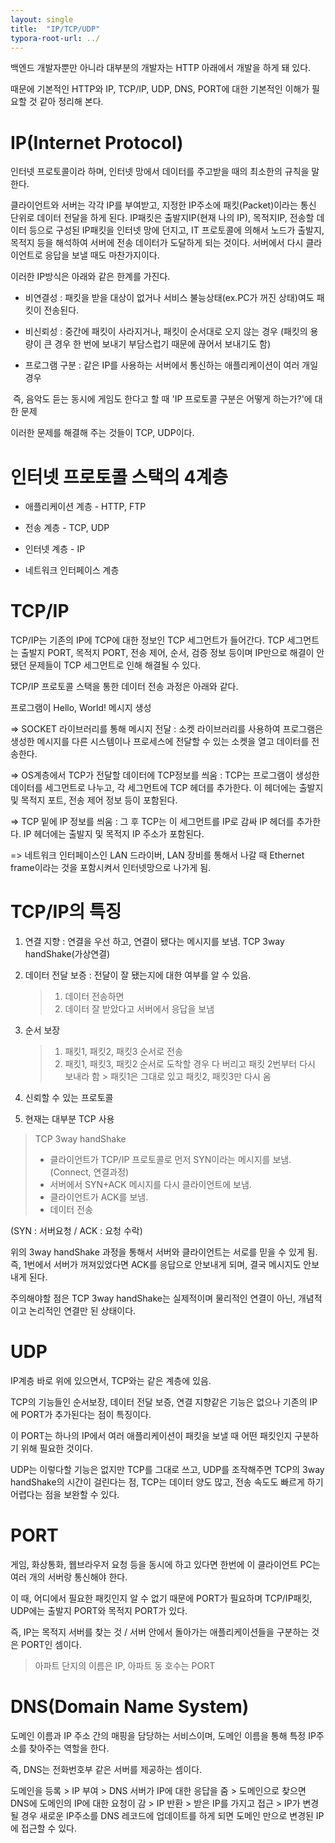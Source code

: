 ```yaml
---
layout: single
title:  "IP/TCP/UDP"
typora-root-url: ../
---
```





백엔드 개발자뿐만 아니라 대부분의 개발자는 HTTP 아래에서 개발을 하게 돼 있다.

때문에 기본적인 HTTP와 IP, TCP/IP, UDP, DNS, PORT에 대한 기본적인 이해가 필요할 것 같아 정리해 본다.



# IP(Internet Protocol)

인터넷 프로토콜이라 하며, 인터넷 망에서 데이터를 주고받을 때의 최소한의 규칙을 말한다.

클라이언트와 서버는 각각 IP를 부여받고, 지정한 IP주소에 패킷(Packet)이라는 통신 단위로 데이터 전달을 하게 된다. IP패킷은 출발지IP(현재 나의 IP), 목적지IP, 전송할 데이터 등으로 구성된 IP패킷을 인터넷 망에 던지고, IT 프로토콜에 의해서 노드가 출발지, 목적지 등을 해석하여 서버에 전송 데이터가 도달하게 되는 것이다.  서버에서 다시 클라이언트로 응답을 보낼 때도 마찬가지이다.

이러한 IP방식은 아래와 같은 한계를 가진다.

-  비연결성 : 패킷을 받을 대상이 없거나 서비스 불능상태(ex.PC가 꺼진 상태)여도 패킷이 전송된다.

-  비신뢰성 : 중간에 패킷이 사라지거나, 패킷이 순서대로 오지 않는 경우 (패킷의 용량이 큰 경우 한 번에 보내기 부담스럽기 때문에 끊어서 보내기도 함)

-  프로그램 구분 : 같은 IP를 사용하는 서버에서 통신하는 애플리케이션이 여러 개일 경우 

  ​		            즉, 음악도 듣는 동시에 게임도 한다고 할 때 'IP 프로토콜 구분은 어떻게 하는가?'에 대한 문제

  

  이러한 문제를 해결해 주는 것들이 TCP, UDP이다.

  

# 인터넷 프로토콜 스택의 4계층

- 애플리케이션 계층 - HTTP, FTP 

- 전송 계층 - TCP, UDP

- 인터넷 계층 - IP

- 네트워크 인터페이스 계층 

  

# TCP/IP

 TCP/IP는 기존의 IP에 TCP에 대한 정보인 TCP 세그먼트가 들어간다. TCP 세그먼트는 출발지 PORT, 목적지 PORT, 전송 제어, 순서, 검증 정보 등이며 IP만으로 해결이 안 됐던 문제들이 TCP 세그먼트로 인해 해결될 수 있다.

TCP/IP 프로토콜 스택을 통한 데이터 전송 과정은 아래와 같다. 

프로그램이 Hello, World! 메시지 생성 

=> SOCKET 라이브러리를 통해 메시지 전달 : 소켓 라이브러리를 사용하여 프로그램은 생성한 메시지를 다른 시스템이나 프로세스에 전달할 수 있는 소켓을 열고 데이터를 전송한다.

=> OS계층에서 TCP가 전달할 데이터에 TCP정보를 씌움 : TCP는 프로그램이 생성한 데이터를 세그먼트로 나누고, 각 세그먼트에 TCP 헤더를 추가한다. 이 헤더에는 출발지 및 목적지 포트, 전송 제어 정보 등이 포함된다. 

=> TCP 밑에 IP 정보를 씌움 : 그 후 TCP는 이 세그먼트를 IP로 감싸 IP 헤더를 추가한다. IP 헤더에는 출발지 및 목적지 IP 주소가 포함된다. 

=> 네트워크 인터페이스인 LAN 드라이버, LAN 장비를 통해서 나갈 때 Ethernet frame이라는 것을 포함시켜서 인터넷망으로 나가게 됨.  



# TCP/IP의 특징

1. 연결 지향 : 연결을 우선 하고, 연결이 됐다는 메시지를 보냄. TCP 3way handShake(가상연결)

2. 데이터 전달 보증 : 전달이 잘 됐는지에 대한 여부를 알 수 있음.

   > 1. 데이터 전송하면
   > 2. 데이터 잘 받았다고 서버에서 응답을 보냄

3. 순서 보장

   > 1.  패킷1,  패킷2, 패킷3 순서로 전송
   > 2.  패킷1, 패킷3, 패킷2 순서로 도착할 경우 다 버리고
   >      패킷 2번부터 다시 보내라 함 > 패킷1은 그대로 있고 패킷2, 패킷3만 다시 옴 

4. 신뢰할 수 있는 프로토콜

5. 현재는 대부분  TCP 사용

   
   

> TCP 3way handShake
>
> - 클라이언트가 TCP/IP 프로토콜로 먼저 SYN이라는 메시지를 보냄. (Connect, 연결과정)
> - 서버에서 SYN+ACK 메시지를 다시 클라이언트에 보냄.
> - 클라이언트가 ACK를 보냄.
> - 데이터 전송 

(SYN : 서버요청 / ACK : 요청 수락)

위의 3way handShake 과정을 통해서 서버와 클라이언트는 서로를 믿을 수 있게 됨. 즉, 1번에서 서버가 꺼져있었다면 ACK를 응답으로 안보내게 되며, 결국 메시지도 안보내게 된다.



주의해야할 점은 TCP 3way handShake는 실제적이며 물리적인 연결이 아닌, 개념적이고 논리적인 연결만 된 상태이다.





# UDP

IP계층 바로 위에 있으면서, TCP와는 같은 계층에 있음.

TCP의 기능들인 순서보장, 데이터 전달 보증, 연결 지향같은 기능은 없으나 기존의 IP에 PORT가 추가된다는 점이 특징이다.

이 PORT는 하나의 IP에서 여러 애플리케이션이 패킷을 보낼 때 어떤 패킷인지 구분하기 위해 필요한 것이다.

UDP는 이렇다할 기능은 없지만 TCP를 그대로 쓰고, UDP를 조작해주면 TCP의 3way handShake의 시간이 걸린다는 점, TCP는 데이터 양도 많고, 전송 속도도 빠르게 하기 어렵다는 점을 보완할 수 있다. 





# PORT

게임, 화상통화, 웹브라우저 요청 등을 동시에 하고 있다면 한번에 이 클라이언트 PC는 여러 개의 서버랑 통신해야 한다.

이 때, 어디에서 필요한 패킷인지 알 수 없기 때문에 PORT가 필요하며 TCP/IP패킷, UDP에는 출발지 PORT와 목적지 PORT가 있다.

즉, IP는 목적지 서버를 찾는 것 /  서버 안에서 돌아가는 애플리케이션들을 구분하는 것은 PORT인 셈이다.

> 아파트 단지의 이름은 IP, 아파트 동 호수는 PORT





# DNS(Domain Name System)

도메인 이름과 IP 주소 간의 매핑을 담당하는 서비스이며, 도메인 이름을 통해 특정 IP주소를 찾아주는 역할을 한다.

즉, DNS는 전화번호부 같은 서버를 제공하는 셈이다.

도메인을 등록 > IP 부여 > DNS 서버가 IP에 대한 응답을 줌 > 도메인으로 찾으면 DNS에 도메인의 IP에 대한 요청이 감 > IP 반환 > 받은 IP를 가지고 접근 > IP가 변경될 경우 새로운 IP주소를 DNS 레코드에 업데이트를 하게 되면 도메인 만으로 변경된 IP에 접근할 수 있다. 

